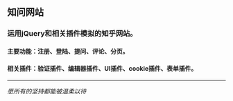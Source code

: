## **知问网站**
### 运用jQuery和相关插件模拟的知乎网站。
#### 主要功能：注册、登陆、提问、评论、分页。
#### 相关插件：验证插件、编辑器插件、UI插件、cookie插件、表单插件。
---
*愿所有的坚持都能被温柔以待*
